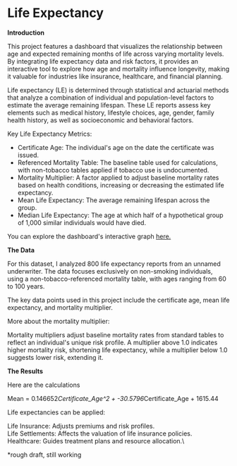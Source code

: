 # Life Expectancy

**Introduction**

This project features a dashboard that visualizes the relationship between age and expected remaining months of life across varying mortality levels. By integrating life expectancy data and risk factors, it provides an interactive tool to explore how age and mortality influence longevity, making it valuable for industries like insurance, healthcare, and financial planning.

Life expectancy (LE) is determined through statistical and actuarial methods that analyze a combination of individual and population-level factors to estimate the average remaining lifespan. These LE reports assess key elements such as medical history, lifestyle choices, age, gender, family health history, as well as socioeconomic and behavioral factors.

Key Life Expectancy Metrics:

- Certificate Age: The individual's age on the date the certificate was issued.
- Referenced Mortality Table: The baseline table used for calculations, with non-tobacco tables applied if tobacco use is undocumented.
- Mortality Multiplier: A factor applied to adjust baseline mortality rates based on health conditions, increasing or decreasing the estimated life expectancy.
- Mean Life Expectancy: The average remaining lifespan across the group.
- Median Life Expectancy: The age at which half of a hypothetical group of 1,000 similar individuals would have died.
  
You can explore the dashboard's interactive graph [here.](https://public.tableau.com/shared/D9JNJPZXX?:display_count=n&:origin=viz_share_link)

**The Data**

For this dataset, I analyzed 800 life expectancy reports from an unnamed underwriter. The data focuses exclusively on non-smoking individuals, using a non-tobacco-referenced mortality table, with ages ranging from 60 to 100 years.

The key data points used in this project include the certificate age, mean life expectancy, and mortality multiplier.





More about the mortality multiplier: 

Mortality multipliers adjust baseline mortality rates from standard tables to reflect an individual's unique risk profile. A multiplier above 1.0 indicates higher mortality risk, shortening life expectancy, while a multiplier below 1.0 suggests lower risk, extending it.




**The Results**

Here are the calculations 

Mean = 0.146652*Certificate_Age^2 + -30.5796*Certificate_Age + 1615.44


Life expectancies can be applied: 

Life Insurance: Adjusts premiums and risk profiles.\
Life Settlements: Affects the valuation of life insurance policies.\
Healthcare: Guides treatment plans and resource allocation.\

*rough draft, still working


